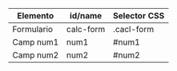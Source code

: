 | Elemento  | id/name   | Selector CSS|
|-----------|-----------|-------------|
| Formulario| calc-form | .cacl-form  |
| Camp num1 | num1      |   #num1     |
| Camp num2 | num2      |   #num2     |